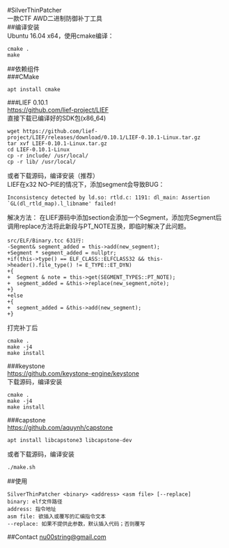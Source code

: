 #SilverThinPatcher  
一款CTF AWD二进制防御补丁工具  
##编译安装  
Ubuntu 16.04 x64，使用cmake编译：
```
cmake .
make
```
##依赖组件  
###CMake  
```
apt install cmake
```
###LIEF 0.10.1  
https://github.com/lief-project/LIEF  
直接下载已编译好的SDK包(x86_64)  
```
wget https://github.com/lief-project/LIEF/releases/download/0.10.1/LIEF-0.10.1-Linux.tar.gz
tar xvf LIEF-0.10.1-Linux.tar.gz
cd LIEF-0.10.1-Linux
cp -r include/ /usr/local/
cp -r lib/ /usr/local/
```
或者下载源码，编译安装（推荐）  
LIEF在x32 NO-PIE的情况下，添加segment会导致BUG：
```
Inconsistency detected by ld.so: rtld.c: 1191: dl_main: Assertion `GL(dl_rtld_map).l_libname' failed!
```
解决方法：
在LIEF源码中添加section会添加一个Segment，添加完Segment后调用replace方法将此新段与PT_NOTE互换，即临时解决了此问题。
```
src/ELF/Binary.tcc 631行:
-Segment& segment_added = this->add(new_segment);
+Segment * segment_added = nullptr;
+if(this->type() == ELF_CLASS::ELFCLASS32 && this->header().file_type() != E_TYPE::ET_DYN)
+{
+  Segment & note = this->get(SEGMENT_TYPES::PT_NOTE);
+  segment_added = &this->replace(new_segment,note);
+}
+else
+{
+  segment_added = &this->add(new_segment);
+}
```
打完补丁后
```
cmake .
make -j4
make install
```
###keystone  
https://github.com/keystone-engine/keystone  
下载源码，编译安装
```
cmake .
make -j4
make install
```
###capstone  
https://github.com/aquynh/capstone  
```
apt install libcapstone3 libcapstone-dev
```
或者下载源码，编译安装
```
./make.sh
```
##使用
```
SilverThinPatcher <binary> <address> <asm file> [--replace]
binary: elf文件路径  
address: 指令地址
asm file: 欲插入或覆写的汇编指令文本
--replace: 如果不提供此参数，默认插入代码；否则覆写
```
##Contact
nu00string@gmail.com
